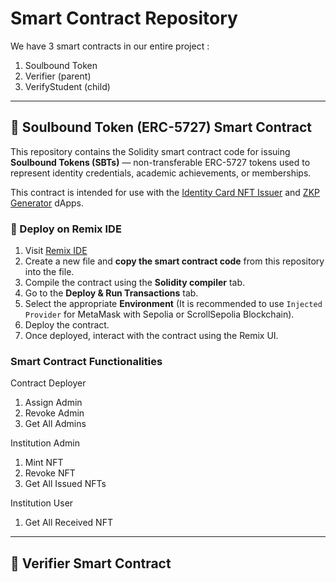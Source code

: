 # Smart Contract Repository
We have 3 smart contracts in our entire project : 
1. Soulbound Token
2. Verifier (parent)
3. VerifyStudent (child)

---
## 🔐 Soulbound Token (ERC-5727) Smart Contract

This repository contains the Solidity smart contract code for issuing **Soulbound Tokens (SBTs)** — non-transferable ERC-5727 tokens used to represent identity credentials, academic achievements, or memberships.

This contract is intended for use with the [Identity Card NFT Issuer](https://nft-issuer.vercel.app/) and [ZKP Generator](https://zkp-generator.vercel.app/) dApps.

### 🚀 Deploy on Remix IDE

1. Visit [Remix IDE](https://remix.ethereum.org/)
2. Create a new file and **copy the smart contract code** from this repository into the file.
3. Compile the contract using the **Solidity compiler** tab.
4. Go to the **Deploy & Run Transactions** tab.
5. Select the appropriate **Environment** (It is recommended to use `Injected Provider` for MetaMask with Sepolia or ScrollSepolia Blockchain).
6. Deploy the contract.
7. Once deployed, interact with the contract using the Remix UI.

### Smart Contract Functionalities
Contract Deployer
1. Assign Admin
2. Revoke Admin
3. Get All Admins

Institution Admin
1. Mint NFT
2. Revoke NFT
3. Get All Issued NFTs

Institution User
1. Get All Received NFT

---
## 🔐 Verifier Smart Contract
